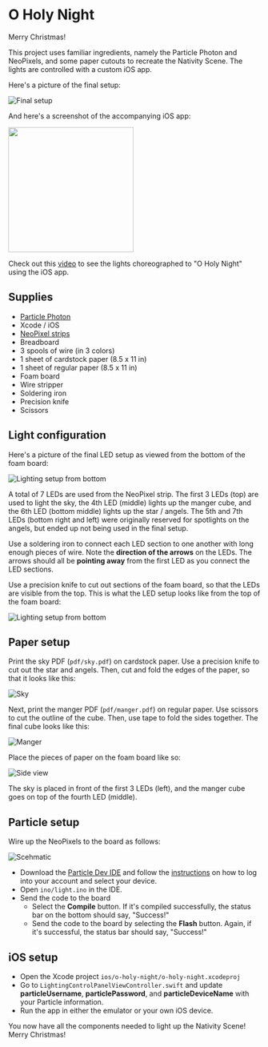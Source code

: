 # O Holy Night

Merry Christmas!

This project uses familiar ingredients, namely the Particle Photon and NeoPixels, and some paper cutouts to recreate the Nativity Scene. The lights are controlled with a custom iOS app.

Here's a picture of the final setup:

![Final setup](https://raw.githubusercontent.com/drejkim/o-holy-night/master/img/o-holy-night-lit.png)

And here's a screenshot of the accompanying iOS app:

<img src="https://raw.githubusercontent.com/drejkim/o-holy-night/master/img/ios.png" width="250">

Check out this [video](https://youtu.be/TUcphhJK0uM) to see the lights choreographed to "O Holy Night" using the iOS app.

## Supplies

* [Particle Photon](https://store.particle.io/)
* Xcode / iOS
* [NeoPixel strips](https://www.adafruit.com/product/1138)
* Breadboard
* 3 spools of wire (in 3 colors)
* 1 sheet of cardstock paper (8.5 x 11 in)
* 1 sheet of regular paper (8.5 x 11 in)
* Foam board
* Wire stripper
* Soldering iron
* Precision knife
* Scissors

## Light configuration

Here's a picture of the final LED setup as viewed from the bottom of the foam board:

![Lighting setup from bottom](https://raw.githubusercontent.com/drejkim/o-holy-night/master/img/led-setup-bottom.jpg)

A total of 7 LEDs are used from the NeoPixel strip. The first 3 LEDs (top) are used to light the sky, the 4th LED (middle) lights up the manger cube, and the 6th LED (bottom middle) lights up the star / angels. The 5th and 7th LEDs (bottom right and left) were originally reserved for spotlights on the angels, but ended up not being used in the final setup.

Use a soldering iron to connect each LED section to one another with long enough pieces of wire. Note the **direction of the arrows** on the LEDs. The arrows should all be **pointing away** from the first LED as you connect the LED sections.

Use a precision knife to cut out sections of the foam board, so that the LEDs are visible from the top. This is what the LED setup looks like from the top of the foam board:

![Lighting setup from bottom](https://raw.githubusercontent.com/drejkim/o-holy-night/master/img/led-setup-top.jpg)

## Paper setup

Print the sky PDF (`pdf/sky.pdf`) on cardstock paper. Use a precision knife to cut out the star and angels. Then, cut and fold the edges of the paper, so that it looks like this:

![Sky](https://raw.githubusercontent.com/drejkim/o-holy-night/master/img/sky-final.jpg)

Next, print the manger PDF (`pdf/manger.pdf`) on regular paper. Use scissors to cut the outline of the cube. Then, use tape to fold the sides together. The final cube looks like this:

![Manger](https://raw.githubusercontent.com/drejkim/o-holy-night/master/img/manger-final.jpg)

Place the pieces of paper on the foam board like so:

![Side view](https://raw.githubusercontent.com/drejkim/o-holy-night/master/img/o-holy-night-side.jpg)

The sky is placed in front of the first 3 LEDs (left), and the manger cube goes on top of the fourth LED (middle).

## Particle setup

Wire up the NeoPixels to the board as follows:

![Scehmatic](https://raw.githubusercontent.com/drejkim/o-holy-night/master/img/schematic.png)

* Download the [Particle Dev IDE](https://www.particle.io/dev) and follow the [instructions](https://docs.particle.io/guide/tools-and-features/dev/) on how to log into your account and select your device.
* Open `ino/light.ino` in the IDE.
* Send the code to the board
  * Select the **Compile** button. If it's compiled successfully, the status bar on the bottom should say, "Success!"
  * Send the code to the board by selecting the **Flash** button. Again, if it's successful, the status bar should say, "Success!"

## iOS setup

* Open the Xcode project `ios/o-holy-night/o-holy-night.xcodeproj`
* Go to `LightingControlPanelViewController.swift` and update **particleUsername**, **particlePassword**, and **particleDeviceName** with your Particle information.
* Run the app in either the emulator or your own iOS device.

You now have all the components needed to light up the Nativity Scene! Merry Christmas!
